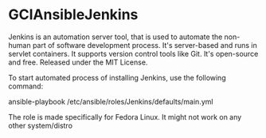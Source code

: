 # GCIAnsibleJenkins

Jenkins is an automation server tool, that is used to automate the non-human part of software development process. It's server-based and runs in servlet containers. It supports version control tools like Git. It's open-source and free. Released under the MIT License. 

To start automated process of installing Jenkins, use the following command:

ansible-playbook /etc/ansible/roles/Jenkins/defaults/main.yml

The role is made specifically for Fedora Linux. It might not work on any other system/distro
